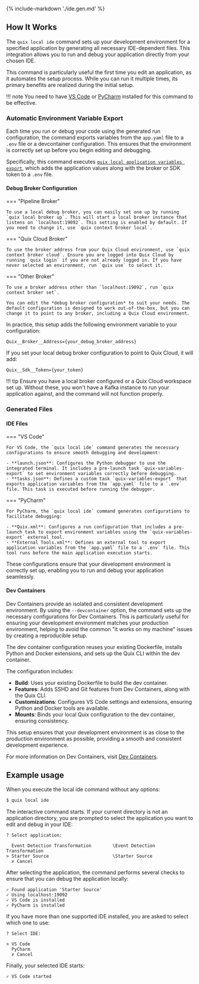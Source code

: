 {% include-markdown './ide.gen.md' %}

## How It Works

The `quix local ide` command sets up your development environment for a specified application by generating all necessary IDE-dependent files. This integration allows you to run and debug your application directly from your chosen IDE.

This command is particularly useful the first time you edit an application, as it automates the setup process. While you can run it multiple times, its primary benefits are realized during the initial setup.

!!! note
    You need to have [VS Code](https://code.visualstudio.com/) or [PyCharm](https://www.jetbrains.com/pycharm/) installed for this command to be effective.

### Automatic Environment Variable Export

Each time you run or debug your code using the generated run configuration, the command exports variables from the `app.yaml` file to a `.env` file or a devcontainer configuration. This ensures that the environment is correctly set up before you begin editing and debugging. 

Specifically, this command executes [`quix local application variables export`](applications/variables/export.md), which adds the application values along with the broker or SDK token to a `.env` file.

#### Debug Broker Configuration

=== "Pipeline Broker"

    To use a local debug broker, you can easily set one up by running `quix local broker up`. This will start a local broker instance that listens on `localhost:19092`. This setting is enabled by default. If you need to change it, use `quix context broker local`.

=== "Quix Cloud Broker"

    To use the broker address from your Quix Cloud environment, use `quix context broker cloud`. Ensure you are logged into Quix Cloud by running `quix login` if you are not already logged in. If you have never selected an environment, run `quix use` to select it.

=== "Other Broker"

    To use a broker address other than `localhost:19092`, run `quix context broker set`.

    You can edit the *debug broker configuration* to suit your needs. The default configuration is designed to work out-of-the-box, but you can change it to point to any broker, including a Quix Cloud environment. 

In practice, this setup adds the following environment variable to your configuration:

```
Quix__Broker__Address={your_debug_broker_address}
```

If you set your local debug broker configuration to point to Quix Cloud, it will add:

```
Quix__Sdk__Token={your_token}
```

!!! tip
    Ensure you have a local broker configured or a Quix Cloud workspace set up. Without these, you won't have a Kafka instance to run your application against, and the command will not function properly.

### Generated Files

#### IDE Files

=== "VS Code"

    For VS Code, the `quix local ide` command generates the necessary configurations to ensure smooth debugging and development:

    - **launch.json**: Configures the Python debugger to use the integrated terminal. It includes a pre-launch task `quix-variables-export` to set environment variables correctly before debugging.
    - **tasks.json**: Defines a custom task `quix-variables-export` that exports application variables from the `app.yaml` file to a `.env` file. This task is executed before running the debugger.

=== "PyCharm"

    For PyCharm, the `quix local ide` command generates configurations to facilitate debugging:

    - **Quix.xml**: Configures a run configuration that includes a pre-launch task to export environment variables using the `quix-variables-export` external tool.
    - **External Tools.xml**: Defines an external tool to export application variables from the `app.yaml` file to a `.env` file. This tool runs before the main application execution starts.

These configurations ensure that your development environment is correctly set up, enabling you to run and debug your application seamlessly.

#### Dev Containers

Dev Containers provide an isolated and consistent development environment. By using the `--devcontainer` option, the command sets up the necessary configurations for Dev Containers. This is particularly useful for ensuring your development environment matches your production environment, helping to avoid the common "it works on my machine" issues by creating a reproducible setup.

The dev container configuration reuses your existing Dockerfile, installs Python and Docker extensions, and sets up the Quix CLI within the dev container.

The configuration includes:

- **Build**: Uses your existing Dockerfile to build the dev container.
- **Features**: Adds SSHD and Git features from Dev Containers, along with the Quix CLI.
- **Customizations**: Configures VS Code settings and extensions, ensuring Python and Docker tools are available.
- **Mounts**: Binds your local Quix configuration to the dev container, ensuring consistency.

This setup ensures that your development environment is as close to the production environment as possible, providing a smooth and consistent development experience.

For more information on Dev Containers, visit [Dev Containers](https://containers.dev/).

## Example usage

When you execute the local ide command without any options:

```bash
$ quix local ide
```

The interactive command starts. If your current directory is not an application directory, you are prompted to select the application you want to edit and debug in your IDE:

```text
? Select application:

  Event Detection Transformation        \Event Detection Transformation
> Starter Source                        \Starter Source
  ✗ Cancel
```

After selecting the application, the command performs several checks to ensure that you can debug the application locally:

```text
✓ Found application 'Starter Source'
✓ Using localhost:19092
✓ VS Code is installed
✓ PyCharm is installed
```

If you have more than one supported IDE installed, you are asked to select which one to use:

```text
? Select IDE:

> VS Code
  PyCharm
  ✗ Cancel
```

Finally, your selected IDE starts:

```text
✓ VS Code started
```